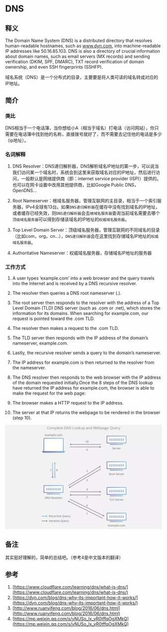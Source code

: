 # DNS

## 释义

The Domain Name System (DNS) is a distributed directory that resolves human-readable hostnames, such as www.dyn.com, into machine-readable IP addresses like 50.16.85.103. DNS is also a directory of crucial information about domain names, such as email servers (MX records) and sending verification (DKIM, SPF, DMARC), TXT record verification of domain ownership, and even SSH fingerprints (SSHFP).

域名系统（DNS）是一个分布式的目录，主要要是将人类可读的域名转成对应的IP地址。

## 简介

### 类比
DNS相当于一个电话簿，当你想给小A（相当于域名）打电话（访问网站），你只需要在电话簿中找到他的名称，直接拨号就好了，而不需要去记住他的电话是多少（ip地址）。

### 名词解释

1. DNS Resolver：DNS递归解析器，DNS解析域名IP地址的第一步，可以说当我们访问某一个域名时，系统会到这里来获取域名对应的IP地址，然后进行访问，一般默认是网络提供商（即：internet service provider (ISP)）提供的。也可以在网卡设置中改用其他提供商，比如Google Public DNS，OpenDNS...

2. Root Nameserver：根域名服务器，管理互联网的主目录，相当于一个索引服务器，IPv4全球有13台。如果`DNS递归解析器`在缓存中没有找到域名的IP地址，或者缓存已经失效，则`DNS递归解析器`会去`根域名服务器`查询当前域名需要去哪个`顶级域名服务器`可以得到存储该域名的IP地址的`权威域名服务器`。

3. Top Level Domain Server：顶级域名服务器，管理互联网的不同域名的目录（比如com，org，cn...），`DNS递归解析器`会在这里找到存储域名IP地址的`权威域名服务器`。

4. Authoritative Nameserver：权威域名服务器，存储域名IP地址的服务器

### 工作方式

1. A user types ‘example.com’ into a web browser and the query travels into the Internet and is received by a DNS recursive resolver.

2. The resolver then queries a DNS root nameserver (.).

3. The root server then responds to the resolver with the address of a Top Level Domain (TLD) DNS server (such as .com or .net), which stores the information for its domains. When searching for example.com, our request is pointed toward the .com TLD.

4. The resolver then makes a request to the .com TLD.

5. The TLD server then responds with the IP address of the domain’s nameserver, example.com.

6. Lastly, the recursive resolver sends a query to the domain’s nameserver.

7. The IP address for example.com is then returned to the resolver from the nameserver.

8. The DNS resolver then responds to the web browser with the IP address of the domain requested initially.Once the 8 steps of the DNS lookup have returned the IP address for example.com, the browser is able to make the request for the web page:

9. The browser makes a HTTP request to the IP address.

10. The server at that IP returns the webpage to be rendered in the browser (step 10).

![2019121901.png](./../assets/images/2019121901.png)

## 备注
其实挺好理解的，简单的总结吧。（参考4是中文版本的翻译）

## 参考
1. [https://www.cloudflare.com/learning/dns/what-is-dns/](https://www.cloudflare.com/learning/dns/what-is-dns/)
2. [https://dyn.com/blog/dns-why-its-important-how-it-works/](https://dyn.com/blog/dns-why-its-important-how-it-works/)
3. [http://www.ruanyifeng.com/blog/2016/06/dns.html](http://www.ruanyifeng.com/blog/2016/06/dns.html)
4. [https://mp.weixin.qq.com/s/yNUSo_lx_yR0tffqOgXMkQ](https://mp.weixin.qq.com/s/yNUSo_lx_yR0tffqOgXMkQ)